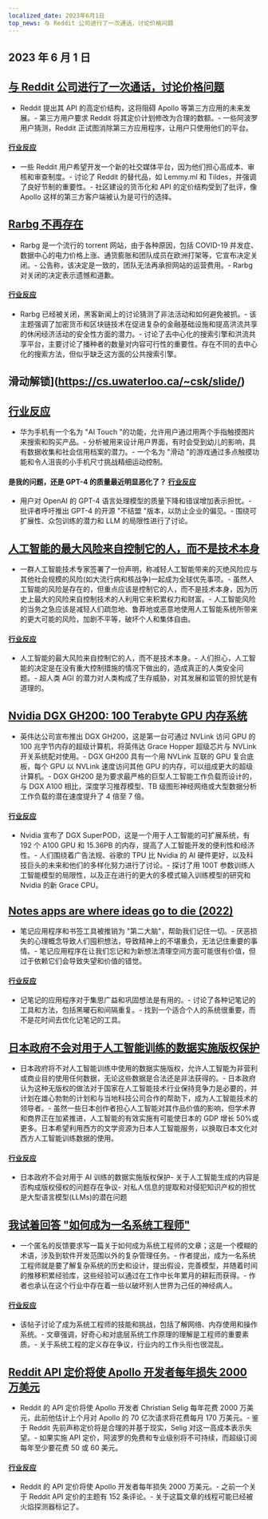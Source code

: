 ```yaml
---
localized_date: 2023年6月1日
top_news: 与 Reddit 公司进行了一次通话，讨论价格问题
---
```


## 2023 年 6 月 1 日

## [与 Reddit 公司进行了一次通话，讨论价格问题](https://old.reddit.com/r/apolloapp/comments/13ws4w3/had_a_call_with_reddit_to_discuss_pricing_bad/)

- Reddit 提出其 API 的高定价结构，这将阻碍 Apollo 等第三方应用的未来发展。- 第三方用户要求 Reddit 将其定价计划修改为合理的数额。- 一些阿波罗用户猜测，Reddit 正试图消除第三方应用程序，让用户只使用他们的平台。

#### [行业反应](http://news.ycombinator.com/item?id=36141083)

- 一些 Reddit 用户希望开发一个新的社交媒体平台，因为他们担心高成本、审核和审查制度。- 讨论了 Reddit 的替代品，如 Lemmy.ml 和 Tildes，并强调了良好节制的重要性。- 社区建设的货币化和 API 的定价结构受到了批评，像 Apollo 这样的第三方客户端被认为是可行的选择。

## [Rarbg 不再存在](https://web.archive.org/web/20230531105653/https://rarbg.to/index80.php)

- Rarbg 是一个流行的 torrent 网站，由于各种原因，包括 COVID-19 并发症、数据中心的电力价格上涨、通货膨胀和团队成员在欧洲打架等，它宣布决定关闭。- 公告称，该决定是一致的，团队无法再承担网站的运营费用。- Rarbg 对关闭的决定表示遗憾和道歉。

#### [行业反应](http://news.ycombinator.com/item?id=36136819)

- Rarbg 已经被关闭，黑客新闻上的讨论猜测了非法活动和如何避免被抓。- 该主题强调了加密货币和区块链技术在促进复杂的金融基础设施和提高洪流共享的休闲经济活动的安全性方面的潜力。- 讨论了去中心化的搜索引擎和洪流共享平台，主要讨论了播种者的数量对内容可行性的重要性。存在不同的去中心化的搜索方法，但似乎缺乏这方面的公共搜索引擎。

## 滑动解锁](https://cs.uwaterloo.ca/~csk/slide/)

## [行业反应](http://news.ycombinator.com/item?id=36138304)

- 华为手机有一个名为 "AI Touch "的功能，允许用户通过用两个手指触摸图片来搜索和购买产品。- 分析被用来设计用户界面，有时会受到幼儿的影响，具有数据收集和社会信用档案的潜力。- 一个名为 "滑动 "的游戏通过多点触摸功能和令人沮丧的小手机尺寸挑战精细运动控制。

#### 是我的问题，还是 GPT-4 的质量最近明显恶化了？ [行业反应](http://news.ycombinator.com/item?id=36134249)

- 用户对 OpenAI 的 GPT-4 语言处理模型的质量下降和错误增加表示担忧。- 批评者呼吁推出 GPT-4 的开源 "不结盟 "版本，以防止企业的偏见。- 围绕可扩展性、众包训练的潜力和 LLM 的局限性进行了讨论。

## [人工智能的最大风险来自控制它的人，而不是技术本身](https://aisnakeoil.substack.com/p/is-avoiding-extinction-from-ai-really)

- 一群人工智能技术专家签署了一份声明，称减轻人工智能带来的灭绝风险应与其他社会规模的风险(如大流行病和核战争)一起成为全球优先事项。- 虽然人工智能的风险是存在的，但重点应该是控制它的人，而不是技术本身，因为历史上最大的风险来自控制技术的人利用它来积累权力和财富。- 人工智能风险的当务之急应该是减轻人们疏忽地、鲁莽地或恶意地使用人工智能系统所带来的更大可能的风险，加剧不平等，破坏个人和集体自由。

#### [行业反应](http://news.ycombinator.com/item?id=36139852)

- 人工智能的最大风险来自控制它的人，而不是技术本身。- 人们担心，人工智能的决定是在没有重大控制措施的情况下做出的，造成真正的人类安全问题。- 超人类 AGI 的潜力对人类构成了生存威胁，对其发展和监管的担忧是有道理的。

## [Nvidia DGX GH200: 100 Terabyte GPU 内存系统](https://developer.nvidia.com/blog/announcing-nvidia-dgx-gh200-first-100-terabyte-gpu-memory-system/)

- 英伟达公司宣布推出 DGX GH200，这是第一台可通过 NVLink 访问 GPU 的 100 兆字节内存的超级计算机，将英伟达 Grace Hopper 超级芯片与 NVLink 开关系统配对使用。- DGX GH200 具有一个用 NVLink 互联的 GPU 复合底板，每个 GPU 以 NVLink 速度访问其他 GPU 的内存，可以组成更大的超级计算机。- DGX GH200 是为要求最严格的巨型人工智能工作负载而设计的，与 DGX A100 相比，深度学习推荐模型、TB 级图形神经网络或大型数据分析工作负载的潜在速度提升了 4 倍至 7 倍。

#### [行业反应](http://news.ycombinator.com/item?id=36133226)

- Nvidia 宣布了 DGX SuperPOD，这是一个用于人工智能的可扩展系统，有 192 个 A100 GPU 和 15.36PB 的内存，提高了人工智能开发的便利性和经济性。- 人们围绕着广告法规、谷歌的 TPU 比 Nvidia 的 AI 硬件更好，以及科技巨头的未来和他们的多样化努力进行了讨论。- 探讨了用 100T 参数训练人工智能模型的局限性，以及正在进行的更大的多模式输入训练模型的研究和 Nvidia 的新 Grace CPU。

## [Notes apps are where ideas go to die (2022)](https://www.reproof.app/blog/notes-apps-help-us-forget)

- 笔记应用程序和书签工具被推销为 "第二大脑"，帮助我们记住一切。- 厌恶损失的心理概念导致人们囤积想法，导致精神上的不堪重负，无法记住重要的事情。- 笔记应用程序在让我们忘记和为新想法清理空间方面可能很有价值，但过于依赖它们会导致失望和价值的错觉。

#### [行业反应](http://news.ycombinator.com/item?id=36136179)

- 记笔记的应用程序对于集思广益和巩固想法是有用的。- 讨论了各种记笔记的工具和方法，包括黑曜石和间隔重复。- 找到一个适合个人的系统很重要，而不是花时间去优化记笔记的工具。

## [日本政府不会对用于人工智能训练的数据实施版权保护](https://technomancers.ai/japan-goes-all-in-copyright-doesnt-apply-to-ai-training/)

- 日本政府将不对人工智能训练中使用的数据实施版权，允许人工智能为非营利或商业目的使用任何数据，无论这些数据是合法还是非法获得的。- 日本政府认为这种无版权的做法对于国家在人工智能技术行业保持竞争力是必要的，并计划在雄心勃勃的计划和与当地科技公司合作的帮助下，成为人工智能技术的领导者。- 虽然一些日本创作者担心人工智能对其作品价值的影响，但学术界和商界正在加紧推进，人工智能的有效实施有可能使日本的 GDP 增长 50%或更多。日本希望利用西方的文学资源为日本人工智能服务，以换取日本文化对西方人工智能训练数据的使用。

#### [行业反应](http://news.ycombinator.com/item?id=36144241)

- 日本政府不会对用于 AI 训练的数据实施版权保护- 关于人工智能生成的内容是否构成版权侵权的问题存在争议- 对私人信息的提取和对侵犯知识产权的担忧是大型语言模型(LLMs)的潜在问题

## [我试着回答 "如何成为一名系统工程师"](https://rachelbythebay.com/w/2023/05/30/eng/)

- 一个匿名的反馈要求写一篇关于如何成为系统工程师的文章；这是一个模糊的术语，涉及到软件开发范围以外的复杂管理任务。- 作者提出，成为一名系统工程师就是要了解复杂系统的历史和设计，提出假设，完善模型，并随着时间的推移积累经验库，这些经验可以通过在工作中长年累月的耕耘而获得。- 作者也承认在这个行业中存在着一些以破坏别人世界为己任的神经病人。

#### [行业反应](http://news.ycombinator.com/item?id=36133263)

- 该帖子讨论了成为系统工程师的技能和挑战，包括了解网络、内存使用和操作系统。- 文章强调，好奇心和对底层系统工作原理的理解是工程师的重要素质。- 关于系统工程的定义存在争议，行业内的工作头衔也很混乱。

## [Reddit API 定价将使 Apollo 开发者每年损失 2000 万美元](https://daringfireball.net/linked/2023/05/31/reddit-apollo-api-pricing)

- Reddit 的 API 定价将使 Apollo 开发者 Christian Selig 每年花费 2000 万美元，此前他估计上个月对 Apollo 的 70 亿次请求将花费每月 170 万美元。- 鉴于 Reddit 先前声称定价将是合理的并基于现实，Selig 对这一高成本表示失望。- 如果实施 API 定价，阿波罗的免费和专业级别将不可持续，而超级订阅每年至少要花费 50 或 60 美元。

#### [行业反应](http://news.ycombinator.com/item?id=36142285)

- Reddit 的 API 定价将使 Apollo 开发者每年损失 2000 万美元。- 之前一个关于 Reddit API 定价的主题有 152 条评论。- 关于这篇文章的线程可能已经被火焰探测器标记了。
